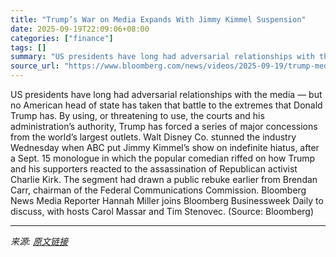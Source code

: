 ```yaml
---
title: "Trump’s War on Media Expands With Jimmy Kimmel Suspension"
date: 2025-09-19T22:09:06+08:00
categories: ["finance"]
tags: []
summary: "US presidents have long had adversarial relationships with the media &mdash; but no American head of state has taken that battle to the extremes that Donald Trump has. By using, or threatening to use,"
source_url: "https://www.bloomberg.com/news/videos/2025-09-19/trump-media-war-expands-with-jimmy-kimmel-suspension-video"
---
```


US presidents have long had adversarial relationships with the media &mdash; but no American head of state has taken that battle to the extremes that Donald Trump has. By using, or threatening to use, the courts and his administration’s authority, Trump has forced a series of major concessions from the world’s largest outlets. Walt Disney Co. stunned the industry Wednesday when ABC put Jimmy Kimmel’s show on indefinite hiatus, after a Sept. 15 monologue in which the popular comedian riffed on how Trump and his supporters reacted to the assassination of Republican activist Charlie Kirk. The segment had drawn a public rebuke earlier from Brendan Carr, chairman of the Federal Communications Commission. Bloomberg News Media Reporter Hannah Miller joins Bloomberg Businessweek Daily to discuss, with hosts Carol Massar and Tim Stenovec. (Source: Bloomberg)

---

*来源: [原文链接](https://www.bloomberg.com/news/videos/2025-09-19/trump-media-war-expands-with-jimmy-kimmel-suspension-video)*
